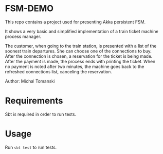 # FSM-DEMO
This repo contains a project used for presenting Akka persistent FSM. 

It shows a very basic and simplified implementation of a train ticket machine process manager.

The customer, when going to the train station, is presented with a list of the soonest train departures. She can choose one of the connections to buy. After the connection is chosen, a reservation for the ticket is being made. After the payment is made, the process ends with printing the ticket. When no payment is noted after two minutes, the machine goes back to the refreshed connections list, canceling the reservation.

Author: Michal Tomanski

# Requirements
Sbt is required in order to run tests.

# Usage
Run `sbt test` to run tests. 


